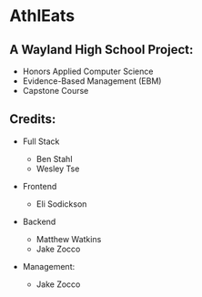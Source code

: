 # AthlEats
## A Wayland High School Project: 
- Honors Applied Computer Science
- Evidence-Based Management (EBM)
- Capstone Course 


## Credits: 
- Full Stack
  - Ben Stahl
  - Wesley Tse

- Frontend
  - Eli Sodickson

- Backend
  - Matthew Watkins
  - Jake Zocco

- Management:
  - Jake Zocco




